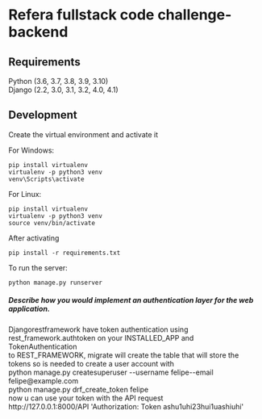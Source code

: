 # Refera fullstack code challenge-backend

<h2>Requirements</h2>
Python (3.6, 3.7, 3.8, 3.9, 3.10)<br />
Django (2.2, 3.0, 3.1, 3.2, 4.0, 4.1)

<h2>Development</h2> 
Create the virtual environment and activate it 

For Windows:
```
pip install virtualenv
virtualenv -p python3 venv
venv\Scripts\activate
```
For Linux:
```
pip install virtualenv
virtualenv -p python3 venv
source venv/bin/activate
```
After activating
```
pip install -r requirements.txt
```
To run the server:
```
python manage.py runserver
```

<h5>Describe how you would implement an authentication layer for the web application.</h5>
Djangorestframework have token authentication using rest_framework.authtoken on your INSTALLED_APP and TokenAuthentication <br />
to REST_FRAMEWORK, migrate will create the table that will store the tokens so is needed to create a user account with <br />
python manage.py createsuperuser --username felipe--email felipe@example.com <br/>
python manage.py drf_create_token felipe <br />
now u can use your token with the API request <br />
http://127.0.0.1:8000/API 'Authorization: Token ashu1uhi23hui1uashiuhi'
